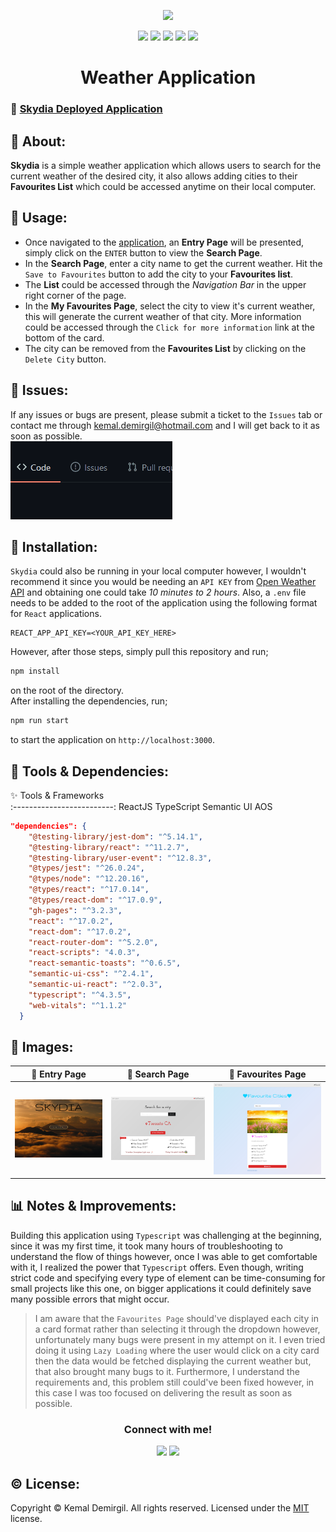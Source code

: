 <p align = "center"> <img src="/src/assets/skydia.gif"/> </p>
 
<p align = "center">
  <img src="https://img.shields.io/npm/v/npm?color=red&logo=npm"/>
  <img src="https://img.shields.io/node/v/jest"/>
  <img src="https://img.shields.io/github/license/kemaldemirgil/skydia?color=cyan&label=License&logo=github&logoColor=cyan"/>
  <img src="https://img.shields.io/github/issues/kemaldemirgil/skydia?color=yellow&label=Issues&logo=github&logoColor=yellow">
  <img src="https://img.shields.io/github/last-commit/kemaldemirgil/skydia?color=orange&label=Last%20Commit&logo=git&logoColor=orange">
</p>

<h1 align = "center">Weather Application</h1>

 ### 🚩 [Skydia Deployed Application](https://kemaldemirgil.github.io/skydia)

## 🌇 About:
**Skydia** is a simple weather application which allows users to search for the current weather of the desired city, it also allows adding cities to their **Favourites List** which could be accessed anytime on their local computer. 

## 📓 Usage:
- Once navigated to the [application](https://kemaldemirgil.github.io/skydia), an **Entry Page** will be presented, simply click on the `ENTER` button to view the **Search Page**.
- In the **Search Page**, enter a city name to get the current weather. Hit the `Save to Favourites` button to add the city to your **Favourites list**.
- The **List** could be accessed through the *Navigation Bar* in the upper right corner of the page.
- In the **My Favourites Page**, select the city to view it's current weather, this will generate the current weather of that city. More information could be accessed through the `Click for more information` link at the bottom of the card.
- The city can be removed from the **Favourites List** by clicking on the `Delete City` button.

## 📮 Issues:
If any issues or bugs are present, please submit a ticket to the `Issues` tab or contact me through kemal.demirgil@hotmail.com and I will get back to it as soon as possible.\
![](/src/assets/issue.gif)

## 🔩 Installation:
`Skydia` could also be running in your local computer however, I wouldn't recommend it since you would be needing an `API KEY` from [Open Weather API](https://openweathermap.org/api) and obtaining one could take *10 minutes to 2 hours*. Also, a `.env` file needs to be added to the root of the application using the following format for `React` applications.
```env
REACT_APP_API_KEY=<YOUR_API_KEY_HERE>
```
However, after those steps, simply pull this repository and run;
```bash
npm install
```
on the root of the directory. \
After installing the dependencies, run;
```bash
npm run start
```
to start the application on `http://localhost:3000`.
## 🧰 Tools & Dependencies:

✨ Tools & Frameworks      
:-------------------------:
ReactJS
TypeScript
Semantic UI
AOS

```json
"dependencies": {
    "@testing-library/jest-dom": "^5.14.1",
    "@testing-library/react": "^11.2.7",
    "@testing-library/user-event": "^12.8.3",
    "@types/jest": "^26.0.24",
    "@types/node": "^12.20.16",
    "@types/react": "^17.0.14",
    "@types/react-dom": "^17.0.9",
    "gh-pages": "^3.2.3",
    "react": "^17.0.2",
    "react-dom": "^17.0.2",
    "react-router-dom": "^5.2.0",
    "react-scripts": "4.0.3",
    "react-semantic-toasts": "^0.6.5",
    "semantic-ui-css": "^2.4.1",
    "semantic-ui-react": "^2.0.3",
    "typescript": "^4.3.5",
    "web-vitals": "^1.1.2"
  }
```

## 🌄 Images:

📃 Entry Page                    | 📃 Search Page                  | 📃 Favourites Page
:-------------------------:   |:-------------------------:  |:-----------------:
![](/src/assets/ss1.png)      |![](/src/assets/ss2.png)     |![](/src/assets/ss3.png)


## 📊 Notes & Improvements:
Building this application using `Typescript` was challenging at the beginning, since it was my first time, it took many hours of troubleshooting to understand the flow of things however, once I was able to get comfortable with it, I realized the power that `Typescript` offers. Even though, writing strict code and specifying every type of element can be time-consuming for small projects like this one, on bigger applications it could definitely save many possible errors that might occur.
> I am aware that the `Favourites Page` should've displayed each city in a card format rather than selecting it through the dropdown however, unfortunately many bugs were present in my attempt on it. I even tried doing it using `Lazy Loading` where the user would click on a city card then the data would be fetched displaying the current weather but, that also brought many bugs to it. Furthermore, I understand the requirements and, this problem still could've been fixed however, in this case I was too focused on delivering the result as soon as possible.

<h3 align = "center">Connect with me!</h3>
<p align="center">
  <a href="https://www.linkedin.com/in/kemaldemirgil/" target="_blank"><img src="https://img.shields.io/badge/LinkedIn-0077B5?style=plastic&logo=linkedin&logoColor=white"/></a>
  <a href="mailto: kemal.demirgil@hotmail.com" target="_blank"><img src="https://img.shields.io/badge/Gmail-D14836?style=plastic&logo=gmail&logoColor=white"/></a>
</p>

## ©️ License:
Copyright © Kemal Demirgil. All rights reserved.
Licensed under the [MIT](https://github.com/kemaldemirgil/skydia/blob/main/LICENSE) license.
